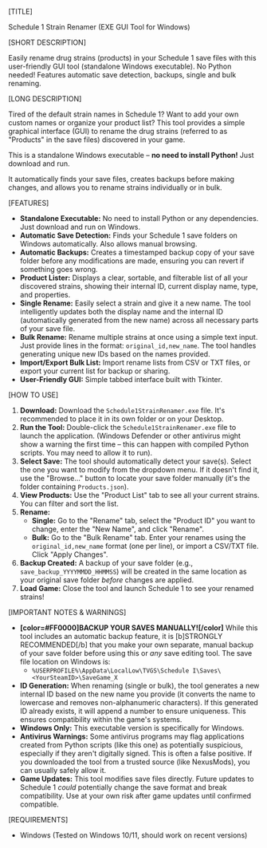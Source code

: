 [TITLE]

Schedule 1 Strain Renamer (EXE GUI Tool for Windows)

[SHORT DESCRIPTION]

Easily rename drug strains (products) in your Schedule 1 save files with this user-friendly GUI tool (standalone Windows executable). No Python needed! Features automatic save detection, backups, single and bulk renaming.

[LONG DESCRIPTION]

Tired of the default strain names in Schedule 1? Want to add your own custom names or organize your product list? This tool provides a simple graphical interface (GUI) to rename the drug strains (referred to as "Products" in the save files) discovered in your game.

This is a standalone Windows executable – **no need to install Python!** Just download and run.

It automatically finds your save files, creates backups before making changes, and allows you to rename strains individually or in bulk.

[FEATURES]

*   **Standalone Executable:** No need to install Python or any dependencies. Just download and run on Windows.
*   **Automatic Save Detection:** Finds your Schedule 1 save folders on Windows automatically. Also allows manual browsing.
*   **Automatic Backups:** Creates a timestamped backup copy of your save folder before any modifications are made, ensuring you can revert if something goes wrong.
*   **Product Lister:** Displays a clear, sortable, and filterable list of all your discovered strains, showing their internal ID, current display name, type, and properties.
*   **Single Rename:** Easily select a strain and give it a new name. The tool intelligently updates both the display name and the internal ID (automatically generated from the new name) across all necessary parts of your save file.
*   **Bulk Rename:** Rename multiple strains at once using a simple text input. Just provide lines in the format: `original_id,new_name`. The tool handles generating unique new IDs based on the names provided.
*   **Import/Export Bulk List:** Import rename lists from CSV or TXT files, or export your current list for backup or sharing.
*   **User-Friendly GUI:** Simple tabbed interface built with Tkinter.

[HOW TO USE]

1.  **Download:** Download the `Schedule1StrainRenamer.exe` file. It's recommended to place it in its own folder or on your Desktop.
2.  **Run the Tool:** Double-click the `Schedule1StrainRenamer.exe` file to launch the application. (Windows Defender or other antivirus might show a warning the first time – this can happen with compiled Python scripts. You may need to allow it to run).
3.  **Select Save:** The tool should automatically detect your save(s). Select the one you want to modify from the dropdown menu. If it doesn't find it, use the "Browse..." button to locate your save folder manually (it's the folder containing `Products.json`).
4.  **View Products:** Use the "Product List" tab to see all your current strains. You can filter and sort the list.
5.  **Rename:**
    *   **Single:** Go to the "Rename" tab, select the "Product ID" you want to change, enter the "New Name", and click "Rename".
    *   **Bulk:** Go to the "Bulk Rename" tab. Enter your renames using the `original_id,new_name` format (one per line), or import a CSV/TXT file. Click "Apply Changes".
6.  **Backup Created:** A backup of your save folder (e.g., `save_backup_YYYYMMDD_HHMMSS`) will be created in the same location as your original save folder *before* changes are applied.
7.  **Load Game:** Close the tool and launch Schedule 1 to see your renamed strains!

[IMPORTANT NOTES & WARNINGS]

*   **[color=#FF0000]BACKUP YOUR SAVES MANUALLY![/color]** While this tool includes an automatic backup feature, it is [b]STRONGLY RECOMMENDED[/b] that you make your own separate, manual backup of your save folder before using this or *any* save editing tool. The save file location on Windows is:
    *   `%USERPROFILE%\AppData\LocalLow\TVGS\Schedule I\Saves\<YourSteamID>\SaveGame_X`
*   **ID Generation:** When renaming (single or bulk), the tool generates a new internal ID based on the new name you provide (it converts the name to lowercase and removes non-alphanumeric characters). If this generated ID already exists, it will append a number to ensure uniqueness. This ensures compatibility within the game's systems.
*   **Windows Only:** This executable version is specifically for Windows.
*   **Antivirus Warnings:** Some antivirus programs may flag applications created from Python scripts (like this one) as potentially suspicious, especially if they aren't digitally signed. This is often a false positive. If you downloaded the tool from a trusted source (like NexusMods), you can usually safely allow it.
*   **Game Updates:** This tool modifies save files directly. Future updates to Schedule 1 *could* potentially change the save format and break compatibility. Use at your own risk after game updates until confirmed compatible.

[REQUIREMENTS]

*   Windows (Tested on Windows 10/11, should work on recent versions)
